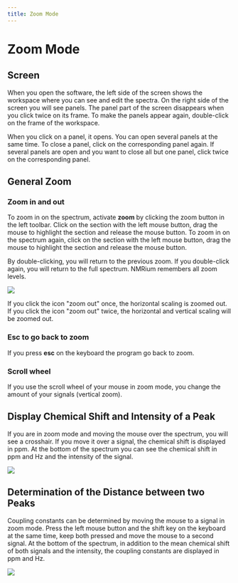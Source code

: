```yaml
---
title: Zoom Mode
---
```


# Zoom Mode

## Screen

When you open the software, the left side of the screen shows the workspace where you can see and edit the spectra. On the right side of the screen you will see panels. The panel part of the screen disappears when you click twice on its frame. To make the panels appear again, double-click on the frame of the workspace.

When you click on a panel, it opens. You can open several panels at the same time. To close a panel, click on the corresponding panel again. If several panels are open and you want to close all but one panel, click twice on the corresponding panel. 

## General Zoom

### Zoom in and out

To zoom in on the spectrum, activate **zoom** by clicking the zoom button in the left toolbar. Click on the section with the left mouse button, drag the mouse to highlight the section and release the mouse button. To zoom in on the spectrum again, click on the section with the left mouse button, drag the mouse to highlight the section and release the mouse button.

By double-clicking, you will return to the previous zoom.  If you double-click again, you will return to the full spectrum. NMRium remembers all zoom levels.

![](./zoom_in_and_out.gif)

If you click the icon "zoom out" once, the horizontal scaling is zoomed out. If you click the icon "zoom out" twice, the horizontal and vertical scaling will be zoomed out.

### Esc to go back to zoom

If you press **esc** on the keyboard the program go back to zoom. 

### Scroll wheel

If you use the scroll wheel of your mouse in zoom mode, you change the amount of your signals (vertical zoom).

## Display Chemical Shift and Intensity of a Peak

If you are in zoom mode and moving the mouse over the spectrum, you will see a crosshair. If you move it over a signal, the chemical shift is displayed in ppm. At the bottom of the spectrum you can see the chemical shift in ppm and Hz and the intensity of the signal.  

![](./display_chemical_shift.gif)

## Determination of the Distance between two Peaks

Coupling constants can be determined by moving the mouse to a signal in zoom mode. Press the left mouse button and the shift key on the keyboard at the same time, keep both pressed and move the mouse to a second signal. At the bottom of the spectrum, in addition to the mean chemical shift of both signals and the intensity, the coupling constants are displayed in ppm and Hz. 

![](./Coupling_constants.gif)
